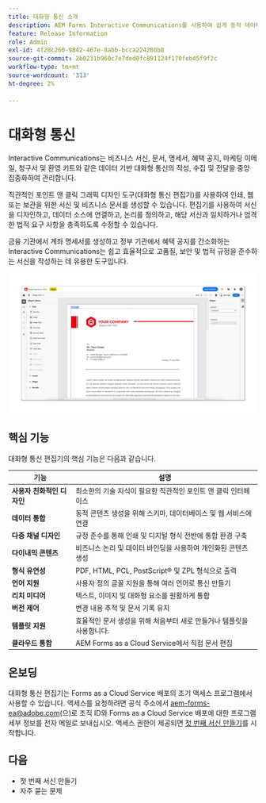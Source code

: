 ```yaml
---
title: 대화형 통신 소개
description: AEM Forms Interactive Communications를 사용하여 쉽게 동적 데이터 기반 커뮤니케이션을 디자인합니다.
feature: Release Information
role: Admin
exl-id: 4f28c260-9842-467e-8abb-bcca224280b8
source-git-commit: 2b0231b960c7e7ded0fc891124f170feb45f9f2c
workflow-type: tm+mt
source-wordcount: '313'
ht-degree: 2%

---
```


# 대화형 통신

Interactive Communications는 비즈니스 서신, 문서, 명세서, 혜택 공지, 마케팅 이메일, 청구서 및 환영 키트와 같은 데이터 기반 대화형 통신의 작성, 수집 및 전달을 중앙 집중화하여 관리합니다.

직관적인 포인트 앤 클릭 그래픽 디자인 도구(대화형 통신 편집기)를 사용하여 인쇄, 웹 또는 보관을 위한 서신 및 비즈니스 문서를 생성할 수 있습니다. 편집기를 사용하여 서신을 디자인하고, 데이터 소스에 연결하고, 논리를 정의하고, 해당 서신과 일치하거나 엄격한 법적 요구 사항을 충족하도록 수정할 수 있습니다.

금융 기관에서 계좌 명세서를 생성하고 정부 기관에서 혜택 공지를 간소화하는 Interactive Communications는 쉽고 효율적으로 고품질, 보안 및 법적 규정을 준수하는 서신을 작성하는 데 유용한 도구입니다.


<!--  >[!VIDEO](https://video.tv.adobe.com/v/3444094)

[!VIDEO](https://video.tv.adobe.com/v/3444094/)

 ![Interactive Communication Editor](/help/assets/ic-editor.png)

-->

![인터랙티브 커뮤니케이션 편집기](/help/forms/assets/ic-editor.png)


## 핵심 기능

대화형 통신 편집기의 핵심 기능은 다음과 같습니다.

| 기능 | 설명 |
|------------|-------------|
| **사용자 친화적인 디자인** | 최소한의 기술 지식이 필요한 직관적인 포인트 앤 클릭 인터페이스 |
| **데이터 통합** | 동적 콘텐츠 생성을 위해 스키마, 데이터베이스 및 웹 서비스에 연결 |
| **다중 채널 디자인** | 규정 준수를 통해 인쇄 및 디지털 형식 전반에 통합 환경 구축 |
| **다이내믹 콘텐츠** | 비즈니스 논리 및 데이터 바인딩을 사용하여 개인화된 콘텐츠 생성 |
| **형식 유연성** | PDF, HTML, PCL, PostScript® 및 ZPL 형식으로 출력 |
| **언어 지원** | 사용자 정의 글꼴 지원을 통해 여러 언어로 통신 만들기 |
| **리치 미디어** | 텍스트, 이미지 및 대화형 요소를 원활하게 통합 |
| **버전 제어** | 변경 내용 추적 및 문서 기록 유지 |
| **템플릿 지원** | 효율적인 문서 생성을 위해 처음부터 새로 만들거나 템플릿을 사용합니다. |
| **클라우드 통합** | AEM Forms as a Cloud Service에서 직접 문서 편집 |


## 온보딩

대화형 통신 편집기는 Forms as a Cloud Service 배포의 조기 액세스 프로그램에서 사용할 수 있습니다. 액세스를 요청하려면 공식 주소에서 [aem-forms-ea@adobe.com](mailto:aem-forms-ea@adobe.com)(으)로 조직 ID와 Forms as a Cloud Service 배포에 대한 프로그램 세부 정보를 전자 메일로 보내십시오. 액세스 권한이 제공되면 [첫 번째 서신 만들기](https://video.tv.adobe.com/v/3444094/)를 시작합니다.


## 다음

* 첫 번째 서신 만들기
* 자주 묻는 문제

<!-- 
* Familiarize yourself with terminology and concepts
* Walkthrough of interactive communications editor
* Create a fragment
* Preview and test a correspondence

-->
